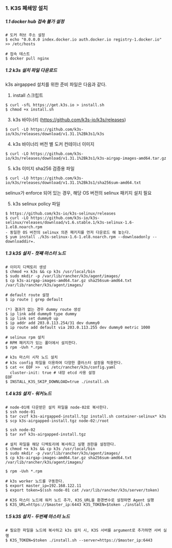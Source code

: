 ### 1. K3S 폐쇄망 설치

##### 1.1 docker hub 접속 불가 설정
```
# 도커 허브 주소 설정
$ echo "0.0.0.0 index.docker.io auth.docker.io registry-1.docker.io" >> /etc/hosts

# 접속 테스트
$ docker pull nginx
```

##### 1.2 k3s 설치 파일 다운로드

k3s airgapped 설치를 위한 준비 파일은 다음과 같다.

1) install 스크립트
```
$ curl -sfL https://get.k3s.io > install.sh
$ chmod +x install.sh
```

3) k3s 바이너리 (https://github.com/k3s-io/k3s/releases)
```
$ curl -LO https://github.com/k3s-io/k3s/releases/download/v1.31.1%2Bk3s1/k3s

```

4) k3s 바이너리 버전 별 도커 컨테이너 이미지
```
$ curl -LO https://github.com/k3s-io/k3s/releases/download/v1.31.1%2Bk3s1/k3s-airgap-images-amd64.tar.gz
```

5) k3s 이미지 sha256 검증용 파일
```
$ curl -LO https://github.com/k3s-io/k3s/releases/download/v1.31.1%2Bk3s1/sha256sum-amd64.txt
```
   
selinux가 enforce 되어 있는 경우, 해당 OS 버전의 selinux 패키지 설치 필요

5) k3s selinux policy 파일
```
$ https://github.com/k3s-io/k3s-selinux/releases
$ curl -LO https://github.com/k3s-io/k3s-selinux/releases/download/v1.6.stable.1/k3s-selinux-1.6-1.el8.noarch.rpm
- 동일한 OS 버전의 selinux 의존 패키지를 먼저 다운로드 해 놓는다.
$ yum install ./k3s-selinux-1.6-1.el8.noarch.rpm --downloadonly --downloaddir=. 
```
##### 1.3 k3S 설치 - 첫째 마스터 노드

```
# 이미지 디렉토리 생성
$ chmod +x k3s && cp k3s /usr/local/bin
$ sudo mkdir -p /var/lib/rancher/k3s/agent/images/
$ cp k3s-airgap-images-amd64.tar.gz sha256sum-amd64.txt /var/lib/rancher/k3s/agent/images/
```

```
# default route 설정
$ ip route | grep default
   
(*) 결과가 없는 경우 dummy route 생성
$ ip link add dummy0 type dummy
$ ip link set dummy0 up
$ ip addr add 203.0.113.254/31 dev dummy0
$ ip route add default via 203.0.113.255 dev dummy0 metric 1000
```

```
# selinux rpm 설치
# RPM 패키지가 있는 폴더에서 설치한다.
$ rpm -Uvh *.rpm
```   

```
# k3s 마스터 시작 노드 설치 
# k3s config 파일을 이용하여 다양한 클러스터 설정을 적용한다.
$ cat << EOF >>  vi /etc/rancher/k3s/config.yaml
  cluster-init: true # 내장 etcd 사용 설정
EOF
$ INSTALL_K3S_SKIP_DOWNLOAD=true ./install.sh
```

##### 1.4 k3S 설치 - 워커노드 

```
# node-01에 다운받은 설치 파일을 node-02로 복사한다.
$ ssh node-01
$ tar cvzf k3s-airgapped-install.tgz install.sh container-selinux* k3s
$ scp k3s-airgapped-install.tgz node-02:/root

$ ssh node-02
$ tar xvf k3s-airgapped-install.tgz

# 설치 파일을 해당 디렉토리에 복사하고 실행 권한을 설정한다.
$ chmod +x k3s && cp k3s /usr/local/bin
$ sudo mkdir -p /var/lib/rancher/k3s/agent/images/
$ cp k3s-airgap-images-amd64.tar.gz sha256sum-amd64.txt /var/lib/rancher/k3s/agent/images/

$ rpm -Uvh *.rpm

# k3s worker 노드를 구동한다.
$ export master_ip=192.168.122.11
$ export token=$(ssh node-01 cat /var/lib/rancher/k3s/server/token)

# K3S 마스터 노드에 워커 노드 추가, K3S_URL을 환경변수로 설정하면 Agent 실행
$ K3S_URL=https://$master_ip:6443 K3S_TOKEN=$token ./install.sh
```

##### 1.5 k3S 설치 - 두번째 마스터 노드 

```
# 필요한 파일을 노드에 복사하고 k3s 설치 시, K3S 서버를 argument로 추가하면 서버 실행
$ K3S_TOKEN=$token ./install.sh --server=https://$master_ip:6443
```
